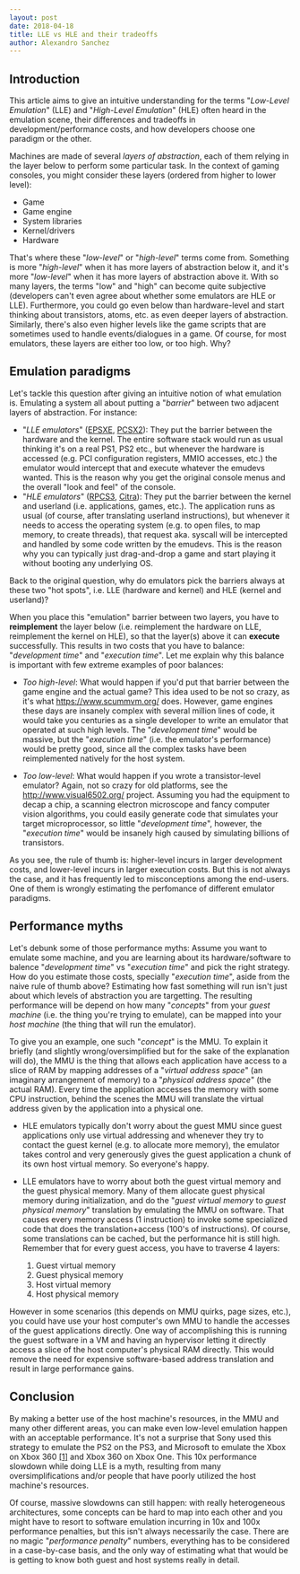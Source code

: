 ```yaml
---
layout: post
date: 2018-04-18
title: LLE vs HLE and their tradeoffs
author: Alexandro Sanchez
---
```


## Introduction

This article aims to give an intuitive understanding for the terms "*Low-Level Emulation*" (LLE) and "*High-Level Emulation*" (HLE) often heard in the emulation scene, their differences and tradeoffs in development/performance costs, and how developers choose one paradigm or the other.

Machines are made of several *layers of abstraction*, each of them relying in the layer below to perform some particular task. In the context of gaming consoles, you might consider these layers (ordered from higher to lower level):

- Game
- Game engine
- System libraries
- Kernel/drivers
- Hardware
 
That's where these "*low-level*" or "*high-level*" terms come from. Something is more "*high-level*" when it has more layers of abstraction below it, and it's more "*low-level*" when it has more layers of abstraction above it. With so many layers, the terms "low" and "high" can become quite subjective (developers can't even agree about whether some emulators are HLE or LLE). Furthermore, you could go even below than hardware-level and start thinking about transistors, atoms, etc. as even deeper layers of abstraction. Similarly, there's also even higher levels like the game scripts that are sometimes used to handle events/dialogues in a game. Of course, for most emulators, these layers are either too low, or too high. Why?

## Emulation paradigms

Let's tackle this question after giving an intuitive notion of what emulation is. Emulating a system all about putting a "*barrier*" between two adjacent layers of abstraction. For instance:
 
- "*LLE emulators*" ([EPSXE](http://www.epsxe.com/), [PCSX2](https://pcsx2.net/)): They put the barrier between the hardware and the kernel. The entire software stack would run as usual thinking it's on a real PS1, PS2 etc., but whenever the hardware is accessed (e.g. PCI configuration registers, MMIO accesses, etc.) the emulator would intercept that and execute whatever the emudevs wanted. This is the reason why you get the original console menus and the overall "look and feel" of the console.
- "*HLE emulators*" ([RPCS3](https://rpcs3.net/), [Citra](https://citra-emu.org/)): They put the barrier between the kernel and userland (i.e. applications, games, etc.). The application runs as usual (of course, after translating userland instructions), but whenever it needs to access the operating system (e.g. to open files, to map memory, to create threads), that request aka. syscall will be intercepted and handled by some code written by the emudevs. This is the reason why you can typically just drag-and-drop a game and start playing it without booting any underlying OS.
 
Back to the original question, why do emulators pick the barriers always at these two "hot spots", i.e. LLE (hardware and kernel) and HLE (kernel and userland)?
 
When you place this "emulation" barrier between two layers, you have to **reimplement** the layer below (i.e. reimplement the hardware on LLE, reimplement the kernel on HLE), so that the layer(s) above it can **execute** successfully. This results in two costs that you have to balance: "*development time*" and "*execution time*". Let me explain why this balance is important with few extreme examples of poor balances:
 
- *Too high-level*: What would happen if you'd put that barrier between the game engine and the actual game? This idea used to be not so crazy, as it's what https://www.scummvm.org/ does. However, game engines these days are insanely complex with several million lines of code, it would take you centuries as a single developer to write an emulator that operated at such high levels. The "*development time*" would be massive, but the "*execution time*" (i.e. the emulator's performance) would be pretty good, since all the complex tasks have been reimplemented natively for the host system.
 
- *Too low-level*: What would happen if you wrote a transistor-level emulator? Again, not so crazy for old platforms, see the http://www.visual6502.org/ project. Assuming you had the equipment to decap a chip, a scanning electron microscope and fancy computer vision algorithms, you could easily generate code that simulates your target microprocessor, so little "*development time*", however, the "*execution time*" would be insanely high caused by simulating billions of transistors.
 
As you see, the rule of thumb is: higher-level incurs in larger development costs, and lower-level incurs in larger execution costs. But this is not always the case, and it has frequently led to misconceptions among the end-users. One of them is wrongly estimating the perfomance of different emulator paradigms.

## Performance myths

Let's debunk some of those performance myths: Assume you want to emulate some machine, and you are learning about its hardware/software to balence "*development time*" vs "*execution time*" and pick the right strategy. How do you estimate those costs, specially "*execution time*", aside from the naive rule of thumb above? Estimating how fast something will run isn't just about which levels of abstraction you are targetting. The resulting performance will be depend on how many "*concepts*" from your *guest machine* (i.e. the thing you're trying to emulate), can be mapped into your *host machine* (the thing that will run the emulator).
 
To give you an example, one such "*concept*" is the MMU. To explain it briefly (and slightly wrong/oversimplified but for the sake of the explanation will do), the MMU is the thing that allows each application have access to a slice of RAM by mapping addresses of a "*virtual address space*" (an imaginary arrangement of memory) to a "*physical address space*" (the actual RAM). Every time the application accesses the memory with some CPU instruction, behind the scenes the MMU will translate the virtual address given by the application into a physical one.
 
- HLE emulators typically don't worry about the guest MMU since guest applications only use virtual addressing and whenever they try to contact the guest kernel (e.g. to allocate more memory), the emulator takes control and very generously gives the guest application a chunk of its own host virtual memory. So everyone's happy.
 
- LLE emulators have to worry about both the guest virtual memory and the guest physical memory. Many of them allocate guest physical memory during initialization, and do the "*guest virtual memory* to *guest physical memory*" translation by emulating the MMU on software. That causes every memory access (1 instruction) to invoke some specialized code that does the translation+access (100's of instructions). Of course, some translations can be cached, but the performance hit is still high. Remember that for every guest access, you have to traverse 4 layers:

    1. Guest virtual memory
    2. Guest physical memory
    3. Host virtual memory
    4. Host physical memory
 
However in some scenarios (this depends on MMU quirks, page sizes, etc.), you could have use your host computer's own MMU to handle the accesses of the guest applications directly. One way of accomplishing this is running the guest software in a VM and having an hypervisor letting it directly access a slice of the host computer's physical RAM directly. This would remove the need for expensive software-based address translation and result in large performance gains.

## Conclusion

By making a better use of the host machine's resources, in the MMU and many other different areas, you can make even low-level emulation happen with an acceptable performance. It's not a surprise that Sony used this strategy to emulate the PS2 on the PS3, and Microsoft to emulate the Xbox on Xbox 360 [[1]](http://michaelbrundage.com/project/xbox-360-emulator/) and Xbox 360 on Xbox One. This 10x performance slowdown while doing LLE is a myth, resulting from many oversimplifications and/or people that have poorly utilized the host machine's resources.
 
Of course, massive slowdowns can still happen: with really heterogeneous architectures, some concepts can be hard to map into each other and you might have to resort to software emulation incurring in 10x and 100x performance penalties, but this isn't always necessarily the case. There are no magic "*performance penalty*" numbers, everything has to be considered in a case-by-case basis, and the only way of estimating what that would be is getting to know both guest and host systems really in detail.

